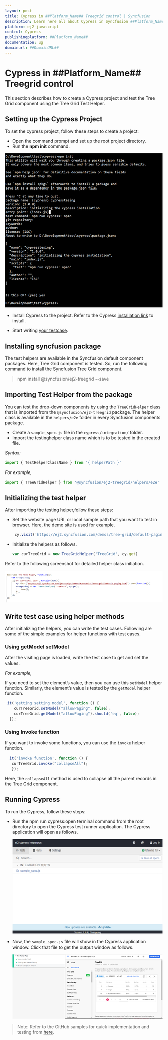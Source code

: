 ```yaml
---
layout: post
title: Cypress in ##Platform_Name## Treegrid control | Syncfusion
description: Learn here all about Cypress in Syncfusion ##Platform_Name## Treegrid control of Syncfusion Essential JS 2 and more.
platform: ej2-javascript
control: Cypress 
publishingplatform: ##Platform_Name##
documentation: ug
domainurl: ##DomainURL##
---
```


# Cypress in ##Platform_Name## Treegrid control

This section describes how to create a Cypress project and test the Tree Grid component using the Tree Grid Test Helper.

## Setting up the Cypress Project

To set the cypress project, follow these steps to create a project:
  * Open the command prompt and set up the root project directory.
  * Run the **npm init** command.

   ![npm initialation](../images/npminit.png)

  * Install Cypress to the project. Refer to the Cypress [installation link](https://docs.cypress.io/guides/getting-started/installing-cypress.html#Installing) to install.

  * Start writing [your testcase](https://docs.cypress.io/guides/getting-started/writing-your-first-test.html#Add-a-test-file).

## Installing syncfusion package

The test helpers are available in the Syncfusion default component packages. Here, Tree Grid component is tested. So, run the following command to install the Syncfusion Tree Grid component.

> npm install @syncfusion/ej2-treegrid --save

## Importing Test Helper from the package

You can test the drop-down components by using the `TreeGridHelper` class that is imported from the `@syncfusion/ej2-treegrid` package. The helper class is available in the `helpers/e2e` folder in every Syncfusion components package.

* Create a `sample_spec.js` file in the `cypress/integration/` folder.
* Import the testinghelper class name which is to be tested in the created file.

*Syntax:*

```ts
import { TestHelperClassName } from '{ helperPath }'
```

*For example,*

```ts
import { TreeGridHelper } from '@syncfusion/ej2-treegrid/helpers/e2e'
```

## Initializing the test helper

After importing the testing helper,follow these steps:

* Set the website page URL or local sample path that you want to test in browser. Here, the demo site is used for example.

  ```ts
   cy.visit('https://ej2.syncfusion.com/demos/tree-grid/default-paging/index.html')
  ```

* Initialize the helpers as follows.

   ```ts
   var curTreeGrid = new TreeGridHelper('TreeGrid', cy.get)
   ```

Refer to the following screenshot for detailed helper class initiation.

![helper initialation](../images/cypressvisit.png)

## Write test case using helper methods

After initializing the helpers, you can write the test cases. Following are some of the simple examples for helper functions with test cases.

### Using getModel setModel

After the visiting page is loaded, write the test case to get and set the values.

*For example,*

If you need to set the element’s value, then you can use this `setModel` helper function.
Similarly, the element’s value is tested by the `getModel` helper function.

```ts
 it('getting setting model', function () {
    curTreeGrid.setModel("allowPaging", false);
    curTreeGrid.getModel("allowPaging").should('eq', false);
  });
  ```

### Using Invoke function

If you want to invoke some functions, you can use the `invoke` helper function.

  ```ts
    it('invoke function', function () {
     curTreeGrid.invoke("collapseAll");
     });
   ```

Here, the `collapseAll` method is used to collapse all the parent records in the Tree Grid component.

## Running Cypress

To run the Cypress, follow these steps:

* Run the npm run cypress:open terminal command from the root directory to open the Cypress test runner application. The Cypress application will open as follows.

  ![Cypress window](../images/cypresswin.png)

* Now, the `sample_spec.js` file will show in the Cypress application window. Click that file to get the output window as follows.

  ![Cypress output](../images/cypressoutput.png)

>Note: Refer to the GitHub samples for quick implementation and testing from [here](https://github.com/SyncfusionExamples/ej2-cypress-helperpoc).
